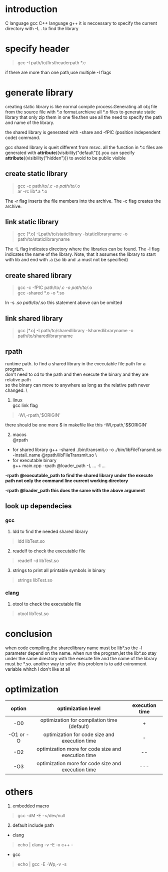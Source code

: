 # introduction
C language gcc
C++ language g++
it is neccessary to specify the current directory with -L . to find the library

# specify header
> gcc -I path/to/firstheaderpath *.c

if there are more than one path,use multiple -I flags

# generate library
creating static library is like normal compile process.Generating all obj file from the source file with *.o format.archieve all *.o files to generate static library that only zip them in one file.then use all the need to specify the path and name of the library.

the shared library is generated with -share and -fPIC (position independent code) command.

gcc shared library is queit different from msvc. all the function in *.c files are generated with __attribute__((visibility("default"))).you can specify __attribute__((visibility("hidden"))) to avoid to be public visible

## create static library
> gcc -c   path/to/*.c    -o path/to/*.o \
> ar -rc lib*.a *.o

The -r flag inserts the file members into the archive.
The -c flag creates the archive.

## link static library
> gcc [*.o]  -Lpath/to/staticlibrary -lstaticlibraryname -o path/to/staticlibraryname

The -L flag indicates directory where the libraries can be found.
The -l flag indicates the name of the library. Note, that it assumes the library to start with lib and end with .a (so lib and .a must not be specified)

## create shared library
> gcc -c -fPIC  path/to/*.c    -o path/to/*.o \
> gcc -shared *.o -o *.so

ln -s *.so path/to/*.so
this statement above can be omitted

## link shared library
> gcc [*.o]  -Lpath/to/sharedlibrary -lsharedlibraryname -o path/to/sharedlibraryname

## rpath
runtime path. to find a shared library in the executable file path for a program. \
don't need to cd to the path and then execute the binary and they are relative path \
so the binary can move to anywhere as long as the relative path never changed. \
1. linux \
gcc link flag
> -Wl,-rpath,'$ORIGIN'

there should be one more $ in makefile like this -Wl,rpath,'$$ORIGIN'

2. macos \
@rpath
* for shared library
g++ -shared ./bin/transmit.o -o ./bin/libFileTransmit.so -install_name @rpath/libFileTransmit.so \
* for executable binary \
g++ main.cpp -rpath @loader_path -L ... -l ...

**-rpath @executable_path to find the shared library under the execute path not only the command line current working directory**

**-rpath @loader_path this does the same with the above argument**


## look up dependecies
### gcc
1. ldd to find the needed shared library
> ldd libTest.so

2. readelf to check the executable file
> readelf -d libTest.so

3. strings to print all printable symbols in binary
> strings libTest.so

### clang
1. otool to check the executable file
> otool libTest.so

# conclusion
when code compiling,the sharedlibrary name must be lib*.so the -l parameter depend on the name.
when run the program,let the lib*.so stay under the same directory with the execute file and the name of the library must be *.so.
another way to solve this problem is to add evironment variable whitch I don't like at all

# optimization
|option|optimization level|execution time|
|:---:|:---:|:---:|
|-O0|optimization for compilation time (default)|+|
|-O1 or -O|optimization for code size and execution time|-|
|-O2|optimization more for code size and execution time|--|
|-O3|optimization more for code size and execution time|---|

# others
1. embedded macro
> gcc -dM -E -\</dev/null

2. default include path
* clang
> echo | clang -v -E -x c++ -

* gcc
> echo | gcc -E -Wp,-v -s